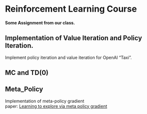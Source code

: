 # Reinforcement Learning Course 

#### Some Assignment from our class.
## Implementation of Value Iteration and Policy Iteration.  
Implement policy iteration and value iteration for OpenAI “Taxi”.
## MC and TD(0)

## Meta_Policy

Implementation of meta-policy gradient  
paper: [Learning to explore via meta policy gradient](https://arxiv.org/abs/1803.05044)
